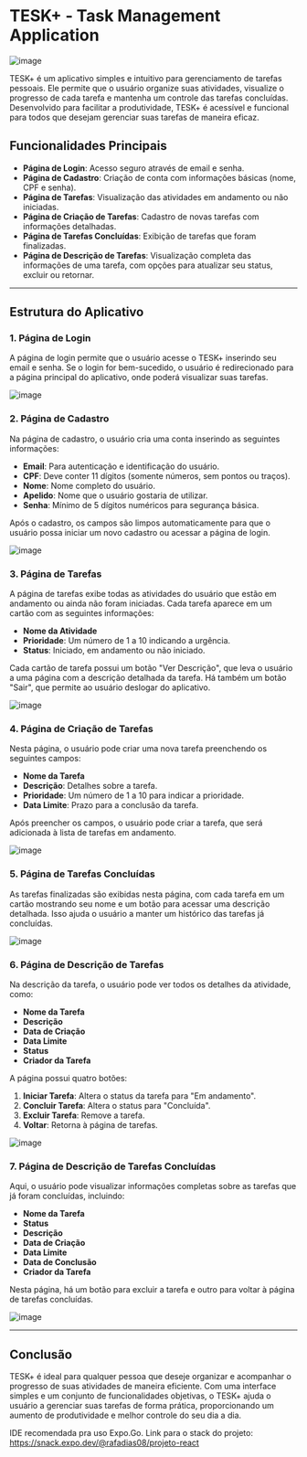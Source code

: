# TESK+ - Task Management Application
![image](https://github.com/user-attachments/assets/baa9fb2e-0069-4ead-a4ab-04885299fbae)


TESK+ é um aplicativo simples e intuitivo para gerenciamento de tarefas pessoais. Ele permite que o usuário organize suas atividades, visualize o progresso de cada tarefa e mantenha um controle das tarefas concluídas. Desenvolvido para facilitar a produtividade, TESK+ é acessível e funcional para todos que desejam gerenciar suas tarefas de maneira eficaz.

## Funcionalidades Principais

- **Página de Login**: Acesso seguro através de email e senha.
- **Página de Cadastro**: Criação de conta com informações básicas (nome, CPF e senha).
- **Página de Tarefas**: Visualização das atividades em andamento ou não iniciadas.
- **Página de Criação de Tarefas**: Cadastro de novas tarefas com informações detalhadas.
- **Página de Tarefas Concluídas**: Exibição de tarefas que foram finalizadas.
- **Página de Descrição de Tarefas**: Visualização completa das informações de uma tarefa, com opções para atualizar seu status, excluir ou retornar.

---

## Estrutura do Aplicativo

### 1. Página de Login
A página de login permite que o usuário acesse o TESK+ inserindo seu email e senha. Se o login for bem-sucedido, o usuário é redirecionado para a página principal do aplicativo, onde poderá visualizar suas tarefas.

![image](https://github.com/user-attachments/assets/80bc8486-ec9c-4e87-a702-3285b1b266d0)

### 2. Página de Cadastro
Na página de cadastro, o usuário cria uma conta inserindo as seguintes informações:
- **Email**: Para autenticação e identificação do usuário.
- **CPF**: Deve conter 11 dígitos (somente números, sem pontos ou traços).
- **Nome**: Nome completo do usuário.
- **Apelido**: Nome que o usuário gostaria de utilizar.
- **Senha**: Mínimo de 5 dígitos numéricos para segurança básica.

Após o cadastro, os campos são limpos automaticamente para que o usuário possa iniciar um novo cadastro ou acessar a página de login.

![image](https://github.com/user-attachments/assets/5e7f0323-a310-47be-b8c7-3786829cfe6e)


### 3. Página de Tarefas
A página de tarefas exibe todas as atividades do usuário que estão em andamento ou ainda não foram iniciadas. Cada tarefa aparece em um cartão com as seguintes informações:
- **Nome da Atividade**
- **Prioridade**: Um número de 1 a 10 indicando a urgência.
- **Status**: Iniciado, em andamento ou não iniciado.

Cada cartão de tarefa possui um botão "Ver Descrição", que leva o usuário a uma página com a descrição detalhada da tarefa. Há também um botão "Sair", que permite ao usuário deslogar do aplicativo.

![image](https://github.com/user-attachments/assets/7464df13-46cd-453f-a54e-ddde48879f0d)


### 4. Página de Criação de Tarefas
Nesta página, o usuário pode criar uma nova tarefa preenchendo os seguintes campos:
- **Nome da Tarefa**
- **Descrição**: Detalhes sobre a tarefa.
- **Prioridade**: Um número de 1 a 10 para indicar a prioridade.
- **Data Limite**: Prazo para a conclusão da tarefa.

Após preencher os campos, o usuário pode criar a tarefa, que será adicionada à lista de tarefas em andamento.

![image](https://github.com/user-attachments/assets/fb486d5c-745a-4915-a316-dd29114d28fd)


### 5. Página de Tarefas Concluídas
As tarefas finalizadas são exibidas nesta página, com cada tarefa em um cartão mostrando seu nome e um botão para acessar uma descrição detalhada. Isso ajuda o usuário a manter um histórico das tarefas já concluídas.

![image](https://github.com/user-attachments/assets/fcd6cdcd-7558-4ec6-a290-2c839c1282da)


### 6. Página de Descrição de Tarefas
Na descrição da tarefa, o usuário pode ver todos os detalhes da atividade, como:
- **Nome da Tarefa**
- **Descrição**
- **Data de Criação**
- **Data Limite**
- **Status**
- **Criador da Tarefa**

A página possui quatro botões:
1. **Iniciar Tarefa**: Altera o status da tarefa para "Em andamento".
2. **Concluir Tarefa**: Altera o status para "Concluída".
3. **Excluir Tarefa**: Remove a tarefa.
4. **Voltar**: Retorna à página de tarefas.

![image](https://github.com/user-attachments/assets/88a50bab-c839-4187-8873-db23caf22a9c)


### 7. Página de Descrição de Tarefas Concluídas
Aqui, o usuário pode visualizar informações completas sobre as tarefas que já foram concluídas, incluindo:
- **Nome da Tarefa**
- **Status**
- **Descrição**
- **Data de Criação**
- **Data Limite**
- **Data de Conclusão**
- **Criador da Tarefa**

Nesta página, há um botão para excluir a tarefa e outro para voltar à página de tarefas concluídas.

![image](https://github.com/user-attachments/assets/9b696cb5-4b5a-41b3-a223-faed308a37fc)


---

## Conclusão
TESK+ é ideal para qualquer pessoa que deseje organizar e acompanhar o progresso de suas atividades de maneira eficiente. Com uma interface simples e um conjunto de funcionalidades objetivas, o TESK+ ajuda o usuário a gerenciar suas tarefas de forma prática, proporcionando um aumento de produtividade e melhor controle do seu dia a dia.

IDE recomendada pra uso Expo.Go. Link para o stack do projeto: https://snack.expo.dev/@rafadias08/projeto-react

